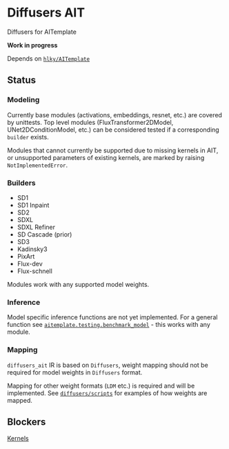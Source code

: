 # Diffusers AIT

Diffusers for AITemplate

**Work in progress**

Depends on [`hlky/AITemplate`](https://github.com/hlky/AITemplate)

## Status

### Modeling

Currently base modules (activations, embeddings, resnet, etc.) are covered by unittests. Top level modules (FluxTransformer2DModel, UNet2DConditionModel, etc.) can be considered tested if a corresponding `builder` exists.

Modules that cannot currently be supported due to missing kernels in AIT, or unsupported parameters of existing kernels, are marked by raising `NotImplementedError`.

### Builders

- SD1
- SD1 Inpaint
- SD2
- SDXL
- SDXL Refiner
- SD Cascade (prior)
- SD3
- Kadinsky3
- PixArt
- Flux-dev
- Flux-schnell

Modules work with any supported model weights.

### Inference

Model specific inference functions are not yet implemented. For a general function see [`aitemplate.testing.benchmark_model`](https://github.com/hlky/AITemplate/blob/523529b1f8281c6f14f820e8bbf492e9fbf47c5e/python/aitemplate/testing/benchmark_ait.py#L24-L47) - this works with any module.

### Mapping

`diffusers_ait` IR is based on `Diffusers`, weight mapping should not be required for model weights in `Diffusers` format.

Mapping for other weight formats (`LDM` etc.) is required and will be implemented. See [`diffusers/scripts`](https://github.com/huggingface/diffusers/tree/main/scripts) for examples of how weights are mapped.

## Blockers

[Kernels](KERNELS.md)
